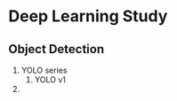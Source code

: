 Deep Learning Study
===================

Object Detection
----------------
1. YOLO series
    1. YOLO v1
2. 
